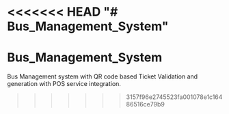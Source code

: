 <<<<<<< HEAD
"# Bus_Management_System" 
=======
# Bus_Management_System
Bus Management system with QR code based Ticket Validation and generation with POS service integration.
>>>>>>> 3157f96e2745523fa001078e1c16486516ce79b9
